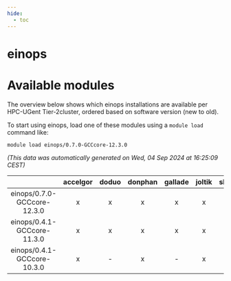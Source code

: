 ```yaml
---
hide:
  - toc
---
```


einops
======

# Available modules


The overview below shows which einops installations are available per HPC-UGent Tier-2cluster, ordered based on software version (new to old).

To start using einops, load one of these modules using a `module load` command like:

```shell
module load einops/0.7.0-GCCcore-12.3.0
```

*(This data was automatically generated on Wed, 04 Sep 2024 at 16:25:09 CEST)*  

| |accelgor|doduo|donphan|gallade|joltik|shinx|skitty|
| :---: | :---: | :---: | :---: | :---: | :---: | :---: | :---: |
|einops/0.7.0-GCCcore-12.3.0|x|x|x|x|x|x|x|
|einops/0.4.1-GCCcore-11.3.0|x|x|x|x|x|-|x|
|einops/0.4.1-GCCcore-10.3.0|x|-|x|-|x|-|-|
